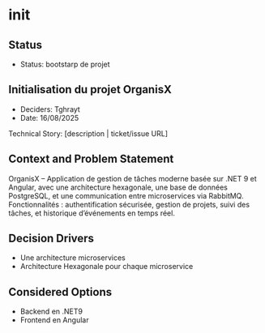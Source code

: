 # init 

## Status

* Status: bootstarp de projet

## Initialisation du projet OrganisX

* Deciders: Tghrayt
* Date: 16/08/2025

Technical Story: [description | ticket/issue URL] <!-- optional -->

## Context and Problem Statement

OrganisX – Application de gestion de tâches moderne basée sur .NET 9 et Angular, avec une architecture hexagonale, une base de données PostgreSQL, et une communication entre microservices via RabbitMQ. Fonctionnalités : authentification sécurisée, gestion de projets, suivi des tâches, et historique d’événements en temps réel.

## Decision Drivers 

* Une architecture microservices
* Architecture Hexagonale pour chaque microservice

## Considered Options

* Backend en .NET9
* Frontend en Angular
